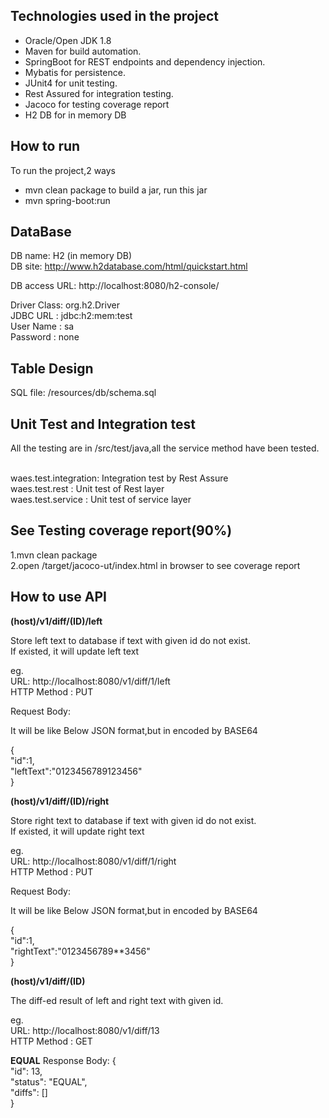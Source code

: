 ## Technologies used in the project
* Oracle/Open JDK 1.8
* Maven for build automation.
* SpringBoot for REST endpoints and dependency injection.
* Mybatis for persistence.
* JUnit4 for unit testing.
* Rest Assured for integration testing.
* Jacoco for testing coverage report
* H2 DB for in memory DB

## How to run
To run the project,2 ways <br>
* mvn clean package to build a jar, run this jar<br>
* mvn spring-boot:run<br>

## DataBase
DB name: H2  (in memory DB)<br>
DB site: http://www.h2database.com/html/quickstart.html<br>

DB access URL: http://localhost:8080/h2-console/<br>

Driver Class: org.h2.Driver<br>
JDBC URL : jdbc:h2:mem:test<br>
User Name : sa<br>
Password : none<br>

## Table Design
SQL file: /resources/db/schema.sql<br>

## Unit Test and Integration test
All the testing are in /src/test/java,all the service method have been tested.<br><br>

waes.test.integration: Integration test by Rest Assure<br>
waes.test.rest		 : Unit test of Rest layer<br>
waes.test.service    : Unit test of service layer<br>

## See Testing coverage report(90%)

1.mvn clean package<br>
2.open /target/jacoco-ut/index.html in browser to see coverage report<br>

## How to use API
**(host)/v1/diff/(ID)/left**

Store left text to database if text with given id do not exist.<br>
If existed, it will update left text

eg.<br>
URL: http://localhost:8080/v1/diff/1/left<br>
HTTP Method : PUT<br>

Request Body:

It will be like Below JSON format,but in encoded by BASE64

{<br>
	"id":1,<br>
	"leftText":"0123456789123456"<br>
}<br>


**(host)/v1/diff/(ID)/right**

Store right text to database if text with given id do not exist.<br>
If existed, it will update right text

eg.<br>
URL: http://localhost:8080/v1/diff/1/right<br>
HTTP Method : PUT<br>

Request Body:

It will be like Below JSON format,but in encoded by BASE64

{<br>
	"id":1,<br>
	"rightText":"0123456789**3456"<br>
}<br>



**(host)/v1/diff/(ID)**

The diff-ed result of left and right text with given id.

eg.<br>
URL: http://localhost:8080/v1/diff/13<br>
HTTP Method : GET<br>

**EQUAL**
Response Body:
{<br>
    "id": 13,<br>
    "status": "EQUAL",<br>
    "diffs": []<br>
}<br>






